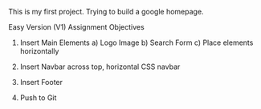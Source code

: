 This is my first project. Trying to build a google homepage.

Easy Version (V1)
Assignment Objectives 

1) Insert Main Elements 
	a) Logo Image
	b) Search Form
	c) Place elements horizontally

2) Insert Navbar across top, horizontal CSS navbar

3) Insert Footer

4) Push to Git

